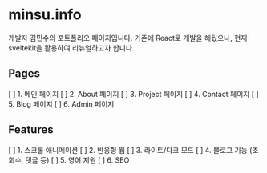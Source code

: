 # minsu.info

개발자 김민수의 포트폴리오 페이지입니다.
기존에 React로 개발을 해뒀으나, 현재 sveltekit을 활용하여 리뉴얼하고자 합니다.

## Pages

[ ] 1. 메인 페이지
[ ] 2. About 페이지
[ ] 3. Project 페이지
[ ] 4. Contact 페이지
[ ] 5. Blog 페이지
[ ] 6. Admin 페이지

## Features

[ ] 1. 스크롤 애니메이션
[ ] 2. 반응형 웹
[ ] 3. 라이트/다크 모드
[ ] 4. 블로그 기능 (조회수, 댓글 등)
[ ] 5. 영어 지원
[ ] 6. SEO
